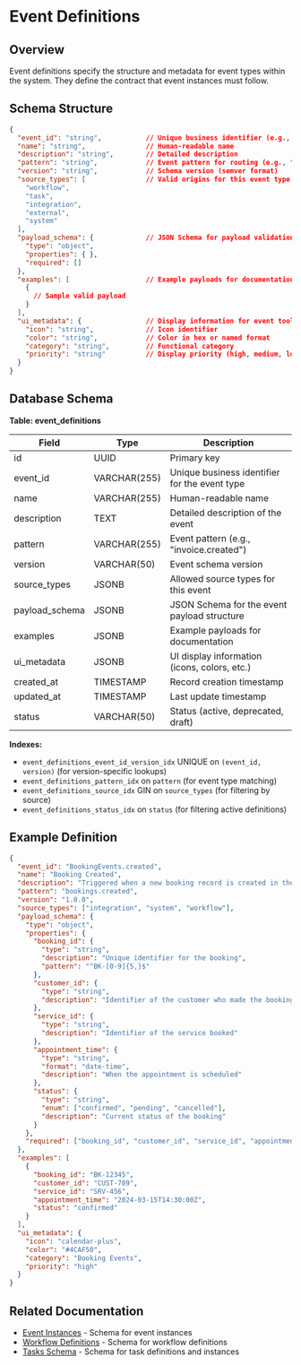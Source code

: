 # Event Definitions

## Overview

Event definitions specify the structure and metadata for event types within the system. They define the contract that event instances must follow.

## Schema Structure

```json
{
  "event_id": "string",           // Unique business identifier (e.g., "BookingEvents.created")
  "name": "string",               // Human-readable name
  "description": "string",        // Detailed description
  "pattern": "string",            // Event pattern for routing (e.g., "bookings.created") 
  "version": "string",            // Schema version (semver format)
  "source_types": [               // Valid origins for this event type
    "workflow",
    "task", 
    "integration",
    "external",
    "system"
  ],
  "payload_schema": {             // JSON Schema for payload validation
    "type": "object",
    "properties": { },
    "required": []
  },
  "examples": [                   // Example payloads for documentation
    {
      // Sample valid payload
    }
  ],
  "ui_metadata": {                // Display information for event tools
    "icon": "string",             // Icon identifier
    "color": "string",            // Color in hex or named format
    "category": "string",         // Functional category
    "priority": "string"          // Display priority (high, medium, low)
  }
}
```

## Database Schema

**Table: event_definitions**

| Field | Type | Description |
|----|----|----|
| id | UUID | Primary key |
| event_id | VARCHAR(255) | Unique business identifier for the event type |
| name | VARCHAR(255) | Human-readable name |
| description | TEXT | Detailed description of the event |
| pattern | VARCHAR(255) | Event pattern (e.g., "invoice.created") |
| version | VARCHAR(50) | Event schema version |
| source_types | JSONB | Allowed source types for this event |
| payload_schema | JSONB | JSON Schema for the event payload structure |
| examples | JSONB | Example payloads for documentation |
| ui_metadata | JSONB | UI display information (icons, colors, etc.) |
| created_at | TIMESTAMP | Record creation timestamp |
| updated_at | TIMESTAMP | Last update timestamp |
| status | VARCHAR(50) | Status (active, deprecated, draft) |

**Indexes:**

* `event_definitions_event_id_version_idx` UNIQUE on `(event_id, version)` (for version-specific lookups)
* `event_definitions_pattern_idx` on `pattern` (for event type matching)
* `event_definitions_source_idx` GIN on `source_types` (for filtering by source)
* `event_definitions_status_idx` on `status` (for filtering active definitions)

## Example Definition

```json
{
  "event_id": "BookingEvents.created",
  "name": "Booking Created",
  "description": "Triggered when a new booking record is created in the system",
  "pattern": "bookings.created",
  "version": "1.0.0",
  "source_types": ["integration", "system", "workflow"],
  "payload_schema": {
    "type": "object",
    "properties": {
      "booking_id": {
        "type": "string",
        "description": "Unique identifier for the booking",
        "pattern": "^BK-[0-9]{5,}$"
      },
      "customer_id": {
        "type": "string",
        "description": "Identifier of the customer who made the booking"
      },
      "service_id": {
        "type": "string",
        "description": "Identifier of the service booked"
      },
      "appointment_time": {
        "type": "string",
        "format": "date-time",
        "description": "When the appointment is scheduled"
      },
      "status": {
        "type": "string",
        "enum": ["confirmed", "pending", "cancelled"],
        "description": "Current status of the booking"
      }
    },
    "required": ["booking_id", "customer_id", "service_id", "appointment_time", "status"]
  },
  "examples": [
    {
      "booking_id": "BK-12345",
      "customer_id": "CUST-789",
      "service_id": "SRV-456",
      "appointment_time": "2024-03-15T14:30:00Z",
      "status": "confirmed"
    }
  ],
  "ui_metadata": {
    "icon": "calendar-plus",
    "color": "#4CAF50",
    "category": "Booking Events",
    "priority": "high"
  }
}
```

## Related Documentation

* [Event Instances](./event_instances.md) - Schema for event instances
* [Workflow Definitions](./workflow_definitions.md) - Schema for workflow definitions
* [Tasks Schema](./tasks.md) - Schema for task definitions and instances



